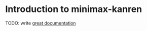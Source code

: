 # Introduction to minimax-kanren

TODO: write [great documentation](http://jacobian.org/writing/what-to-write/)
